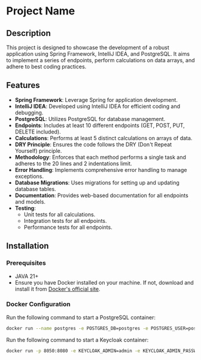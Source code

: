 # Project Name

## Description

This project is designed to showcase the development of a robust application using Spring Framework, IntelliJ IDEA, and PostgreSQL. It aims to implement a series of endpoints, perform calculations on data arrays, and adhere to best coding practices.

## Features

- **Spring Framework**: Leverage Spring for application development.
- **IntelliJ IDEA**: Developed using IntelliJ IDEA for efficient coding and debugging.
- **PostgreSQL**: Utilizes PostgreSQL for database management.
- **Endpoints**: Includes at least 10 different endpoints (GET, POST, PUT, DELETE included).
- **Calculations**: Performs at least 5 distinct calculations on arrays of data.
- **DRY Principle**: Ensures the code follows the DRY (Don't Repeat Yourself) principle.
- **Methodology**: Enforces that each method performs a single task and adheres to the 20 lines and 2 indentations limit.
- **Error Handling**: Implements comprehensive error handling to manage exceptions.
- **Database Migrations**: Uses migrations for setting up and updating database tables.
- **Documentation**: Provides web-based documentation for all endpoints and models.
- **Testing**:
  - Unit tests for all calculations.
  - Integration tests for all endpoints.
  - Performance tests for all endpoints.

## Installation

### Prerequisites

- JAVA 21+
- Ensure you have Docker installed on your machine. If not, download and install it from [Docker's official site](https://www.docker.com/get-started).

### Docker Configuration

Run the following command to start a PostgreSQL container:

```bash
docker run --name postgres -e POSTGRES_DB=postgres -e POSTGRES_USER=postgres -e POSTGRES_PASSWORD=123 -p 5433:5432 -d postgres:latest
```
Run the following command to start a Keycloak container:
```bash
docker run -p 8050:8080 -e KEYCLOAK_ADMIN=admin -e KEYCLOAK_ADMIN_PASSWORD=admin quay.io/keycloak/keycloak:24.0.4 start-dev```